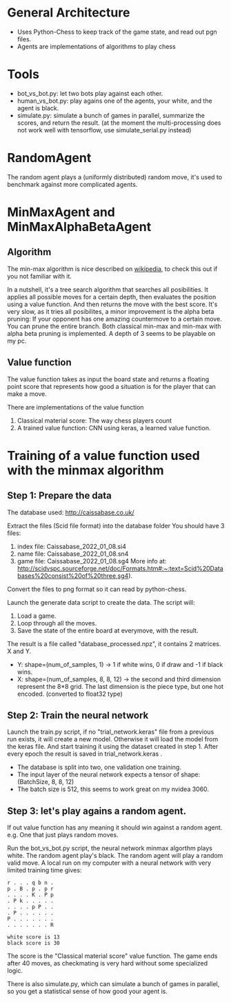 # General Architecture
- Uses Python-Chess to keep track of the game state, and read out pgn files.
- Agents are implementations of algorithms to play chess

# Tools
- bot_vs_bot.py: let two bots play against each other.
- human_vs_bot.py: play agains one of the agents, your white, and the agent is black.
- simulate.py: simulate a bunch of games in parallel, summarize the scores, and return the result. (at the moment the multi-processing does not work well with tensorflow, use simulate_serial.py instead)

# RandomAgent
The random agent plays a (uniformly distributed) random move, it's used to benchmark against more complicated agents.

# MinMaxAgent and MinMaxAlphaBetaAgent

## Algorithm
The min-max algorithm is nice described on [wikipedia](https://en.wikipedia.org/wiki/Minimax), to check this out if you not familiar with it.

In a nutshell, it's a tree search algorithm that searches all posibilities. It applies all possible moves for a certain depth, then evaluates the position using a value function. And then returns the move with the best score.
It's very slow, as it tries all posibilites, a minor improvement is the alpha beta pruning: If your opponent has one amazing countermove to a certain move. You can prune the entire branch. 
Both classical min-max and min-max with alpha beta pruning is implemented. A depth of 3 seems to be playable on my pc.

## Value function
The value function takes as input the board state and returns a floating point score that represents how good a situation is for the player that can make a move.

There are implementations of the value function
1. Classical material score: The way chess players count
2. A trained value function: CNN using keras, a learned value function.

# Training of a value function used with the minmax algorithm

## Step 1: Prepare the data

The database used: http://caissabase.co.uk/

Extract the files (Scid file format) into the database folder
You should have 3 files:
1. index file: Caissabase_2022_01_08.si4
2. name file: Caissabase_2022_01_08.sn4
3. game file: Caissabase_2022_01_08.sg4
More info at: http://scidvspc.sourceforge.net/doc/Formats.htm#:~:text=Scid%20Databases%20consist%20of%20three,sg4).

Convert the files to png format so it can read by python-chess.

Launch the generate data script to create the data. The script will:
1. Load a game.
2. Loop through all the moves.
3. Save the state of the entire board at everymove, with the result.

The result is a file called "database_processed.npz", it contains 2 matrices. X and Y. 
- Y: shape=(num_of_samples, 1) -> 1 if white wins, 0 if draw and -1 if black wins.
- X: shape=(num_of_samples, 8, 8, 12) -> the second and third dimension represent the 8*8 grid. The last dimension is the piece type, but one hot encoded. (converted to float32 type)

## Step 2: Train the neural network
Launch the train.py script, if no "trial_network.keras" file from a previous run exists, it will create a new model. Otherwise it will load the model from the keras file. And start training it using the dataset created in step 1. After every epoch the result is saved in trial_network.keras .

- The database is split into two, one validation one training.
- The input layer of the neural network expects a tensor of shape: (BatchSize, 8, 8, 12)
- The batch size is 512, this seems to work great on my nvidea 3060.

## Step 3: let's play agains a random agent.
If out value function has any meaning it should win against a random agent. e.g. One that just plays random moves.

Run the bot_vs_bot.py script, the neural network minmax algorthm plays white. The random agent play's black. The random agent will play a random valid move. A local run on my computer with a neural network with very limited training time gives:

```
r . . . q b n .
p . B . p . p r
. . . . K . P p
. P k . . . . .
. . . . p P . .
. P . . . . . .
P . . . . . . .
. . . . . . . R

white score is 13
black score is 30
```

The score is the "Classical material score" value function. The game ends after 40 moves, as checkmating is very hard without some specialized logic.

There is also simulate.py, which can simulate a bunch of games in parallel, so you get a statistical sense of how good your agent is.